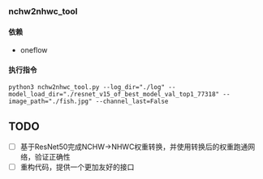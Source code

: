 ### nchw2nhwc_tool

#### 依赖
- oneflow

#### 执行指令

```
python3 nchw2nhwc_tool.py --log_dir="./log" --model_load_dir="./resnet_v15_of_best_model_val_top1_77318" --image_path="./fish.jpg" --channel_last=False
```

## TODO

- [ ] 基于ResNet50完成NCHW->NHWC权重转换，并使用转换后的权重跑通网络，验证正确性
- [ ] 重构代码，提供一个更加友好的接口